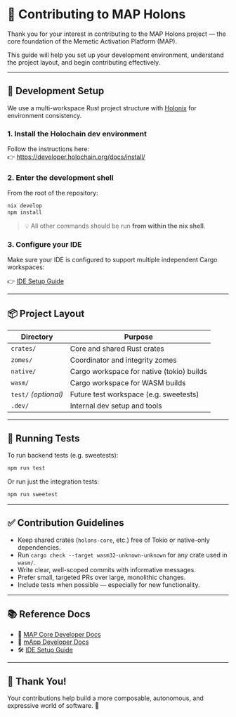 # 🤝 Contributing to MAP Holons

Thank you for your interest in contributing to the MAP Holons project — the core foundation of the Memetic Activation
Platform (MAP).

This guide will help you set up your development environment, understand the project layout, and begin contributing
effectively.

---

## 🧰 Development Setup

We use a multi-workspace Rust project structure with [Holonix](https://github.com/holochain/holonix) for environment
consistency.

### 1. Install the Holochain dev environment

Follow the instructions here:  
👉 https://developer.holochain.org/docs/install/

### 2. Enter the development shell

From the root of the repository:

```bash
nix develop
npm install
```

> 💡 All other commands should be run **from within the nix shell**.

### 3. Configure your IDE

Make sure your IDE is configured to support multiple independent Cargo workspaces:

👉 [IDE Setup Guide](.dev/IDE_SETUP.md)

---

## 📦 Project Layout

| Directory            | Purpose                                   |
|----------------------|-------------------------------------------|
| `crates/`            | Core and shared Rust crates               |
| `zomes/`             | Coordinator and integrity zomes           |
| `native/`            | Cargo workspace for native (tokio) builds |
| `wasm/`              | Cargo workspace for WASM builds           |
| `test/` *(optional)* | Future test workspace (e.g. sweetests)    |
| `.dev/`              | Internal dev setup and tools              |

---

## 🧪 Running Tests

To run backend tests (e.g. sweetests):

```bash
npm run test
```

Or run just the integration tests:

```bash
npm run sweetest
```

---

## ✅ Contribution Guidelines

- Keep shared crates (`holons-core`, etc.) free of Tokio or native-only dependencies.
- Run `cargo check --target wasm32-unknown-unknown` for any crate used in `wasm/`.
- Write clear, well-scoped commits with informative messages.
- Prefer small, targeted PRs over large, monolithic changes.
- Include tests when possible — especially for new functionality.

---

## 📚 Reference Docs

- 🧠 [MAP Core Developer Docs](https://memetic-activation-platform.github.io/map-dev-docs/core/)
- 🧬 [mApp Developer Docs](https://memetic-activation-platform.github.io/map-dev-docs/mapp/)
- 🛠 [IDE Setup Guide](.dev/IDE_SETUP.md)

---

## 🙏 Thank You!

Your contributions help build a more composable, autonomous, and expressive world of software. 💫